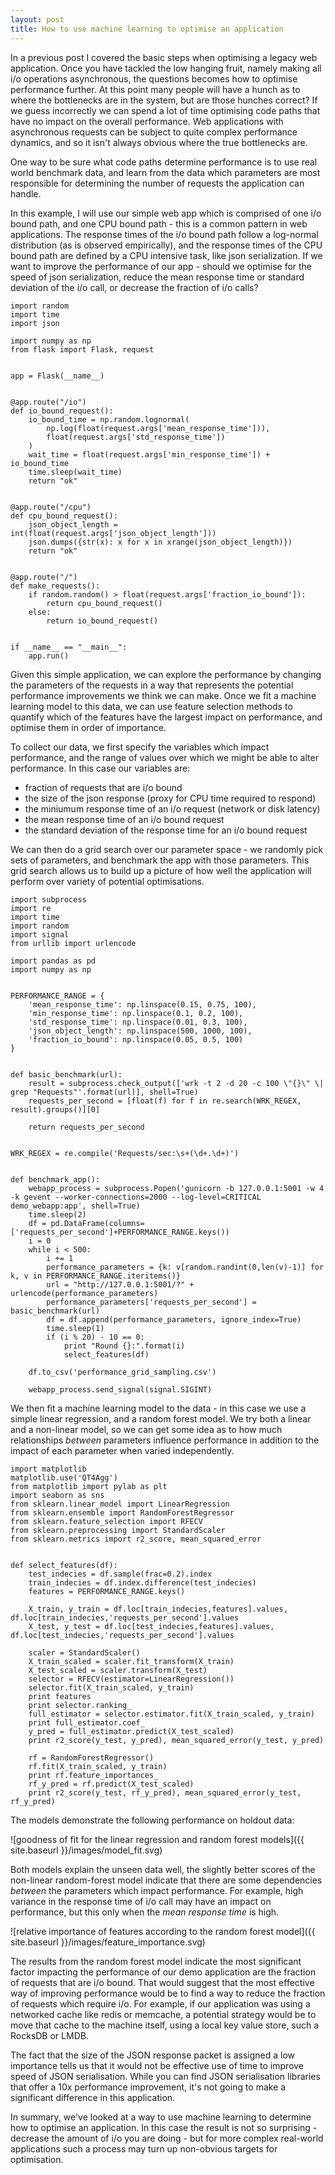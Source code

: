 ```yaml
---
layout: post
title: How to use machine learning to optimise an application
---
```


In a previous post I covered the basic steps when optimising a legacy web application.  Once you have tackled the low hanging fruit, namely making all i/o operations asynchronous, the questions becomes how to optimise performance further.  At this point many people will have a hunch as to where the bottlenecks are in the system, but are those hunches correct?  If we guess incorrectly we can spend a lot of time optimising code paths that have no impact on the overall performance.  Web applications with asynchronous requests can be subject to quite complex performance dynamics, and so it isn't always obvious where the true bottlenecks are.

One way to be sure what code paths determine performance is to use real world benchmark data, and learn from the data which parameters are most responsible for determining the number of requests the application can handle.

In this example, I will use our simple web app which is comprised of one i/o bound path, and one CPU bound path - this is a common pattern in web applications.  The response times of the i/o bound path follow a log-normal distribution (as is observed empirically), and the response times of the CPU bound path are defined by a CPU intensive task, like json serialization.  If we want to improve the performance of our app - should we optimise for the speed of json serialization, reduce the mean response time or standard deviation of the i/o call, or decrease the fraction of i/o calls?

```
import random
import time
import json

import numpy as np
from flask import Flask, request


app = Flask(__name__)


@app.route("/io")
def io_bound_request():
    io_bound_time = np.random.lognormal(
        np.log(float(request.args['mean_response_time'])),
        float(request.args['std_response_time'])
    )
    wait_time = float(request.args['min_response_time']) + io_bound_time
    time.sleep(wait_time)
    return "ok"


@app.route("/cpu")
def cpu_bound_request():
    json_object_length = int(float(request.args['json_object_length']))
    json.dumps({str(x): x for x in xrange(json_object_length)})
    return "ok"


@app.route("/")
def make_requests():
    if random.random() > float(request.args['fraction_io_bound']):
        return cpu_bound_request()
    else:
        return io_bound_request()


if __name__ == "__main__":
    app.run()
```

Given this simple application, we can explore the performance by changing the parameters of the requests in a way that represents the potential performance improvements we think we can make.  Once we fit a machine learning model to this data, we can use feature selection methods to quantify which of the features have the largest impact on performance, and optimise them in order of importance.

To collect our data, we first specify the variables which impact performance, and the range of values over which we might be able to alter performance.  In this case our variables are:
- fraction of requests that are i/o bound
- the size of the json response (proxy for CPU time required to respond)
- the miniumum response time of an i/o request (network or disk latency)
- the mean response time of an i/o bound request
- the standard deviation of the response time for an i/o bound request

We can then do a grid search over our parameter space - we randomly pick sets of parameters, and benchmark the app with those parameters.  This grid search allows us to build up a picture of how well the application will perform over variety of potential optimisations.

```
import subprocess
import re
import time
import random
import signal
from urllib import urlencode

import pandas as pd
import numpy as np


PERFORMANCE_RANGE = {
    'mean_response_time': np.linspace(0.15, 0.75, 100),
    'min_response_time': np.linspace(0.1, 0.2, 100),
    'std_response_time': np.linspace(0.01, 0.3, 100),
    'json_object_length': np.linspace(500, 1000, 100),
    'fraction_io_bound': np.linspace(0.05, 0.5, 100)
}


def basic_benchmark(url):
    result = subprocess.check_output(['wrk -t 2 -d 20 -c 100 \"{}\" \| grep "Requests"'.format(url)], shell=True)
    requests_per_second = [float(f) for f in re.search(WRK_REGEX, result).groups()][0]

    return requests_per_second


WRK_REGEX = re.compile('Requests/sec:\s+(\d+.\d+)')


def benchmark_app():
    webapp_process = subprocess.Popen('gunicorn -b 127.0.0.1:5001 -w 4 -k gevent --worker-connections=2000 --log-level=CRITICAL demo_webapp:app', shell=True)
    time.sleep(2)
    df = pd.DataFrame(columns=['requests_per_second']+PERFORMANCE_RANGE.keys())
    i = 0
    while i < 500:
        i += 1
        performance_parameters = {k: v[random.randint(0,len(v)-1)] for k, v in PERFORMANCE_RANGE.iteritems()}
        url = "http://127.0.0.1:5001/?" + urlencode(performance_parameters)
        performance_parameters['requests_per_second'] = basic_benchmark(url)
        df = df.append(performance_parameters, ignore_index=True)
        time.sleep(1)
        if (i % 20) - 10 == 0:
            print "Round {}:".format(i)
            select_features(df)

    df.to_csv('performance_grid_sampling.csv')

    webapp_process.send_signal(signal.SIGINT)

```

We then fit a machine learning model to the data - in this case we use a simple linear regression, and a random forest model.  We try both a linear and a non-linear model, so we can get some idea as to how much relationships *between* parameters influence performance in addition to the impact of each parameter when varied independently.

```
import matplotlib
matplotlib.use('QT4Agg')
from matplotlib import pylab as plt
import seaborn as sns
from sklearn.linear_model import LinearRegression
from sklearn.ensemble import RandomForestRegressor
from sklearn.feature_selection import RFECV
from sklearn.preprocessing import StandardScaler
from sklearn.metrics import r2_score, mean_squared_error


def select_features(df):
    test_indecies = df.sample(frac=0.2).index
    train_indecies = df.index.difference(test_indecies)
    features = PERFORMANCE_RANGE.keys()

    X_train, y_train = df.loc[train_indecies,features].values, df.loc[train_indecies,'requests_per_second'].values
    X_test, y_test = df.loc[test_indecies,features].values, df.loc[test_indecies,'requests_per_second'].values

    scaler = StandardScaler()
    X_train_scaled = scaler.fit_transform(X_train)
    X_test_scaled = scaler.transform(X_test)
    selector = RFECV(estimator=LinearRegression())
    selector.fit(X_train_scaled, y_train)
    print features
    print selector.ranking_
    full_estimator = selector.estimator.fit(X_train_scaled, y_train)
    print full_estimator.coef_
    y_pred = full_estimator.predict(X_test_scaled)
    print r2_score(y_test, y_pred), mean_squared_error(y_test, y_pred)

    rf = RandomForestRegressor()
    rf.fit(X_train_scaled, y_train)
    print rf.feature_importances_
    rf_y_pred = rf.predict(X_test_scaled)
    print r2_score(y_test, rf_y_pred), mean_squared_error(y_test, rf_y_pred)

```

The models demonstrate the following performance on holdout data:

![goodness of fit for the linear regression and random forest models]({{ site.baseurl }}/images/model_fit.svg)

Both models explain the unseen data well, the slightly better scores of the non-linear random-forest model indicate that there are some dependencies *between* the parameters which impact performance.  For example, high variance in the response time of i/o call may have an impact on performance, but this only when the *mean response time* is high.

![relative importance of features according to the random forest model]({{ site.baseurl }}/images/feature_importance.svg)

The results from the random forest model indicate the most significant factor impacting the performance of our demo application are the fraction of requests that are i/o bound.  That would suggest that the most effective way of improving performance would be to find a way to reduce the fraction of requests which require i/o.  For example, if our application was using a networked cache like redis or memcache, a potential strategy would be to move that cache to the machine itself, using a local key value store, such a RocksDB or LMDB.

The fact that the size of the JSON response packet is assigned a low importance tells us that it would not be effective use of time to improve speed of JSON serialisation.  While you can find JSON serialisation libraries that offer a 10x performance improvement, it's not going to make a significant difference in this application.

In summary, we've looked at a way to use machine learning to determine how to optimise an application.  In this case the result is not so surprising - decrease the amount of i/o you are doing - but for more complex real-world applications such a process may turn up non-obvious targets for optimisation.
